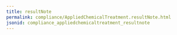 ```yaml
---
title: resultNote
permalink: compliance/AppliedChemicalTreatment.resultNote.html
jsonid: compliance_appliedchemicaltreatment_resultnote
---
```


